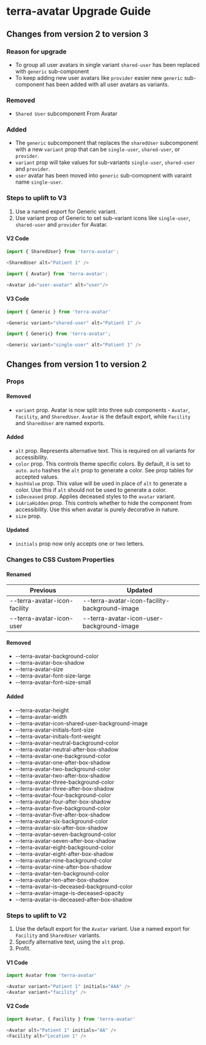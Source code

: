 # terra-avatar Upgrade Guide
## Changes from version 2 to version 3

### Reason for upgrade
* To group all user avatars in single variant `shared-user` has been replaced with `generic` sub-component
* To keep adding new user avatars like `provider` easier new `generic` sub-component has been added with all user avatars as variants. 

### Removed
* `Shared User` subcomponent From Avatar

### Added
* The `generic` subcomponent that replaces the `sharedUser` subcomponent with a new `variant` prop that can be `single-user`, `shared-user`, or `provider`.
* `variant` prop will take values for sub-variants `single-user`, `shared-user` and `provider`.
* `user` avatar has been moved into `generic` sub-comopnent with varaint name `single-user`.

### Steps to uplift to V3
1. Use a named export for Generic variant.
2. Use variant prop of Generic to set sub-variant icons like `single-user`, `shared-user` and `provider` for Avatar.

#### V2 Code
```javascript
import { SharedUser} from 'terra-avatar';

<SharedUser alt="Patient 1" />
```

```javascript
import { Avatar} from 'terra-avatar';

<Avatar id="user-avatar" alt="user"/>
```

#### V3 Code
```javascript
import { Generic } from 'terra-avatar'

<Generic variant="shared-user" alt="Patient 1" />
```

```javascript
import { Generic} from 'terra-avatar';

<Generic variant="single-user" alt="Patient 1" />
```

## Changes from version 1 to version 2

### Props
#### Removed
* `variant` prop. Avatar is now split into three sub components - `Avatar`, `Facility`, and `SharedUser`. `Avatar` is the default export, while `Facility` and `SharedUser` are named exports.

#### Added
* `alt` prop. Represents alternative text. This is required on all variants for accessibility.
* `color` prop. This controls theme specific colors. By default, it is set to `auto`. `auto` hashes the `alt` prop to generate a color. See prop tables for accepted values.
* `hashValue` prop. This value will be used in place of `alt` to generate a color. Use this if `alt` should not be used to generate a color.
* `isDeceased` prop. Applies deceased styles to the `avatar` variant.
* `isAriaHidden` prop. This controls whether to hide the component from accessibility. Use this when avatar is purely decorative in nature.
* `size` prop.

#### Updated
* `initials` prop now only accepts one or two letters.

### Changes to CSS Custom Properties

#### Renamed

| Previous | Updated |
|-|-|
| --terra-avatar-icon-facility | --terra-avatar-icon-facility-background-image |
| --terra-avatar-icon-user | --terra-avatar-icon-user-background-image |

#### Removed
* --terra-avatar-background-color
* --terra-avatar-box-shadow
* --terra-avatar-size
* --terra-avatar-font-size-large
* --terra-avatar-font-size-small

#### Added
* --terra-avatar-height
* --terra-avatar-width
* --terra-avatar-icon-shared-user-background-image
* --terra-avatar-initials-font-size
* --terra-avatar-initials-font-weight
* --terra-avatar-neutral-background-color
* --terra-avatar-neutral-after-box-shadow
* --terra-avatar-one-background-color
* --terra-avatar-one-after-box-shadow
* --terra-avatar-two-background-color
* --terra-avatar-two-after-box-shadow
* --terra-avatar-three-background-color
* --terra-avatar-three-after-box-shadow
* --terra-avatar-four-background-color
* --terra-avatar-four-after-box-shadow
* --terra-avatar-five-background-color
* --terra-avatar-five-after-box-shadow
* --terra-avatar-six-background-color
* --terra-avatar-six-after-box-shadow
* --terra-avatar-seven-background-color
* --terra-avatar-seven-after-box-shadow
* --terra-avatar-eight-background-color
* --terra-avatar-eight-after-box-shadow
* --terra-avatar-nine-background-color
* --terra-avatar-nine-after-box-shadow
* --terra-avatar-ten-background-color
* --terra-avatar-ten-after-box-shadow
* --terra-avatar-is-deceased-background-color
* --terra-avatar-image-is-deceased-opacity
* --terra-avatar-is-deceased-after-box-shadow

### Steps to uplift to V2
1. Use the default export for the `Avatar` variant. Use a named export for `Facility` and `SharedUser` variants.
2. Specify alternative text, using the `alt` prop.
3. Profit.

#### V1 Code
```javascript
import Avatar from 'terra-avatar'

<Avatar variant="Patient 1" initials="AAA" />
<Avatar variant="facility" />
```

#### V2 Code
```javascript
import Avatar, { Facility } from 'terra-avatar'

<Avatar alt="Patient 1" initials="AA" />
<Facility alt="Location 1" />
```

